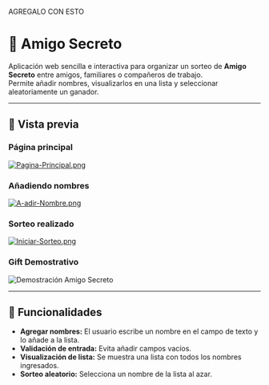 AGREGALO CON ESTO 
# 🎁 Amigo Secreto

Aplicación web sencilla e interactiva para organizar un sorteo de **Amigo Secreto** entre amigos, familiares o compañeros de trabajo.  
Permite añadir nombres, visualizarlos en una lista y seleccionar aleatoriamente un ganador.

---

## 📸 Vista previa

### Página principal
[![Pagina-Principal.png](https://i.postimg.cc/PJVThQXC/Pagina-Principal.png)](https://postimg.cc/wRNSQJsz)

### Añadiendo nombres
[![A-adir-Nombre.png](https://i.postimg.cc/85dxtz8t/A-adir-Nombre.png)](https://postimg.cc/ygdfNB8Z)

### Sorteo realizado
[![Iniciar-Sorteo.png](https://i.postimg.cc/Y0pZVBMk/Iniciar-Sorteo.png)](https://postimg.cc/7GWKGc5Q)

### Gift Demostrativo
![Demostración Amigo Secreto](Imagenes/Gift-Funcionalidad-Amigo-Secreto.gif)

---

## 🚀 Funcionalidades

- **Agregar nombres:** El usuario escribe un nombre en el campo de texto y lo añade a la lista.
- **Validación de entrada:** Evita añadir campos vacíos.
- **Visualización de lista:** Se muestra una lista con todos los nombres ingresados.
- **Sorteo aleatorio:** Selecciona un nombre de la lista al azar.
